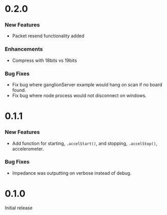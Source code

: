 # 0.2.0

### New Features
* Packet resend functionality added

### Enhancements
* Compress with 18bits vs 19bits

### Bug Fixes
* Fix bug where ganglionServer example would hang on scan if no board found.
* Fix bug where node process would not disconnect on windows.

# 0.1.1

### New Features
* Add function for starting, `.accelStart()`, and stopping, `.accelStop()`, accelerometer.

### Bug Fixes
* Impedance was outputting on verbose instead of debug.

# 0.1.0

Initial release
